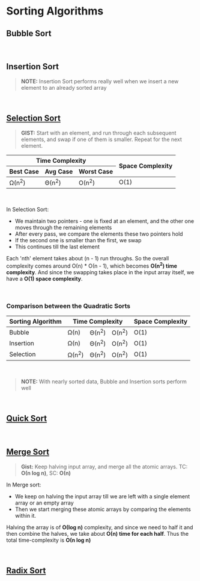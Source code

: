 # Sorting Algorithms

## Bubble Sort


<br />

## Insertion Sort
> **NOTE:**
> Insertion Sort performs really well when we insert a new element to an already sorted array

<br />

## [Selection Sort](https://github.com/andys-github/algo-practice/blob/main/sort/selection-sort.py)
> **GIST:** Start with an element, and run through each subsequent elements, and swap if one of them is smaller. Repeat for the next element.

<table>
  <thead>
    <tr>
      <th colspan="3">Time Complexity</th>
      <th colspan="1" rowspan="2">Space Complexity</th>
    </tr>
    <tr>
      <th>Best Case</th>
      <th>Avg Case</th>
      <th>Worst Case</th>
    </tr>
  </thead>
  <tbody>
    <tr>
      <td>&Omega;(n<sup>2</sup>)</td>
      <td>&Theta;(n<sup>2</sup>)</td>
      <td>&Omicron;(n<sup>2</sup>)</td>
      <td>O(1)</td>
    </tr>
  </tbody>
</table>

<br />

In Selection Sort:
- We maintain two pointers - one is fixed at an element, and the other one moves through the remaining elements
- After every pass, we compare the elements these two pointers hold
- If the second one is smaller than the first, we swap
- This continues till the last element

Each 'nth' element takes about (n - 1) run throughs. So the overall complexity comes around &Omicron;(n) * &Omicron;(n - 1), which becomes **&Omicron;(n<sup>2</sup>) time complexity**.
And since the swapping takes place in the input array itself, we have a **&Omicron;(1) space complexity**.

<br />

### Comparison between the Quadratic Sorts
<table>
  <thead>
    <tr>
      <th>Sorting Algorithm</th>
      <th colspan="3">Time Complexity</th>
      <th>Space Complexity</th>
    </tr>
  </thead>
  <tbody>
    <tr>
      <td>Bubble</td>
      <td>&Omega;(n)</td>
      <td>&Theta;(n<sup>2</sup>)</td>
      <td>&Omicron;(n<sup>2</sup>)</td>
      <td>&Omicron;(1)</td>
    </tr>
    <tr>
      <td>Insertion</td>
      <td>&Omega;(n)</td>
      <td>&Theta;(n<sup>2</sup>)</td>
      <td>&Omicron;(n<sup>2</sup>)</td>
      <td>&Omicron;(1)</td>
    </tr>
    <tr>
      <td>Selection</td>
      <td>&Omega;(n<sup>2</sup>)</td>
      <td>&Theta;(n<sup>2</sup>)</td>
      <td>&Omicron;(n<sup>2</sup>)</td>
      <td>&Omicron;(1)</td>
    </tr>
  </tbody>
</table>

<br />

> **NOTE:** With nearly sorted data, Bubble and Insertion sorts perform well

<br />

## [Quick Sort](https://github.com/andys-github/algo-practice/blob/main/sort/quick-sort.py)


<br />

## [Merge Sort](https://github.com/andys-github/algo-practice/blob/main/sort/merge-sort.py)
> **Gist:** Keep halving input array, and merge all the atomic arrays. 
> TC: **&Omicron;(n log n)**, SC: **&Omicron;(n)**

In Merge sort:
- We keep on halving the input array till we are left with a single element array or an empty array
- Then we start merging these atomic arrays by comparing the elements within it.

Halving the array is of **&Omicron;(log n)** complexity, and since we need to half it and then combine the halves, we take about **&Omicron;(n) time for each half**. Thus the total time-complexity is **&Omicron;(n log n)**


<br />

## [Radix Sort](https://github.com/andys-github/algo-practice/blob/main/sort/radix-sort.py)

<br />
